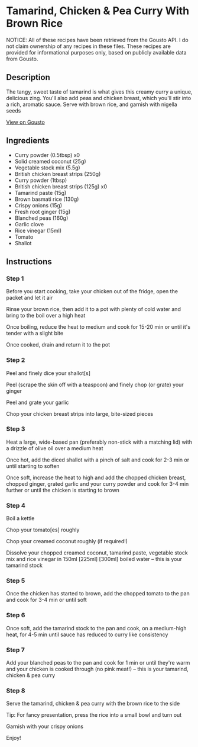 # Tamarind, Chicken & Pea Curry With Brown Rice

NOTICE: All of these recipes have been retrieved from the Gousto API. I do not claim ownership of any recipes in these files. These recipes are provided for informational purposes only, based on publicly available data from Gousto.

## Description

The tangy, sweet taste of tamarind is what gives this creamy curry a unique, delicious zing. You'll also add peas and chicken breast, which you'll stir into a rich, aromatic sauce. Serve with brown rice, and garnish with nigella seeds 

[View on Gousto](https://www.gousto.co.uk/recipes/cookbook/tamarind-chicken-pea-curry-with-brown-rice)

## Ingredients

- Curry powder (0.5tbsp) x0
- Solid creamed coconut (25g)
- Vegetable stock mix (5.5g)
- British chicken breast strips (250g)
- Curry powder (1tbsp)
- British chicken breast strips (125g) x0
- Tamarind paste (15g)
- Brown basmati rice (130g)
- Crispy onions (15g)
- Fresh root ginger (15g)
- Blanched peas (160g)
- Garlic clove
- Rice vinegar (15ml)
- Tomato
- Shallot

## Instructions


### Step 1

Before you start cooking, take your chicken out of the fridge, open the packet and let it air

Rinse your brown rice, then add it to a pot with plenty of cold water and bring to the boil over a high heat

Once boiling, reduce the heat to medium and cook for 15-20 min or until it's tender with a slight bite

Once cooked, drain and return it to the pot


### Step 2

Peel and finely dice your shallot[s]

Peel (scrape the skin off with a teaspoon) and finely chop (or grate) your ginger

Peel and grate your garlic

Chop your chicken breast strips into large, bite-sized pieces


### Step 3

Heat a large, wide-based pan (preferably non-stick with a matching lid) with a drizzle of olive oil over a medium heat

Once hot, add the diced shallot with a pinch of salt and cook for 2-3 min or until starting to soften

Once soft, increase the heat to high and add the chopped chicken breast, chopped ginger, grated garlic and your curry powder and cook for 3-4 min further or until the chicken is starting to brown


### Step 4

Boil a kettle

Chop your tomato[es]<span class="text-danger"> </span>roughly

Chop your creamed coconut roughly (if required!)

Dissolve your chopped creamed coconut, tamarind paste, vegetable stock mix and rice vinegar in 150ml <span class="text-purple">[225ml]</span><span class="text-danger"> [300ml]</span> boiled water – this is your tamarind stock


### Step 5

Once the chicken has started to brown, add the chopped tomato to the pan and cook for 3-4 min or until soft


### Step 6

Once soft, add the tamarind stock to the pan and cook, on a medium-high heat, for 4-5 min until sauce has reduced to curry like consistency


### Step 7

Add your blanched peas to the pan and cook for 1 min or until they're warm and your chicken is cooked through (no pink meat!) – this is your tamarind, chicken & pea curry

### Step 8

Serve the tamarind, chicken & pea curry with the brown rice to the side

Tip: For fancy presentation, press the rice into a small bowl and turn out

Garnish with your crispy onions

Enjoy!

